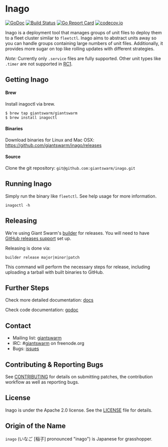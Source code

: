 # Inago
[![GoDoc](https://godoc.org/github.com/giantswarm/inago?status.svg)](http://godoc.org/github.com/giantswarm/inago)
[![Build Status](https://api.travis-ci.org/giantswarm/inago.svg)](https://travis-ci.org/giantswarm/inago)
[![Go Report Card](http://goreportcard.com/badge/giantswarm/inago)](http://goreportcard.com/report/giantswarm/inago)
[![codecov.io](https://codecov.io/github/giantswarm/inago/coverage.svg?branch=master)](https://codecov.io/github/giantswarm/inago?branch=master)

Inago is a deployment tool that manages groups of unit files to deploy them to a fleet cluster similar to `fleetctl`. Inago aims to abstract units away so you can handle groups containing large numbers of unit files. Additionally, it provides more sugar on top like rolling updates with different strategies.

_Note:_ Currently only `.service` files are fully supported. Other unit types like `.timer` are not supported in [RC1](https://github.com/giantswarm/inago/releases).

## Getting Inago
#### Brew
Install inagoctl via brew.
```
$ brew tap giantswarm/giantswarm
$ brew install inagoctl
```

#### Binaries
Download binaries for Linux and Mac OSX: https://github.com/giantswarm/inago/releases

#### Source
Clone the git repository: `git@github.com:giantswarm/inago.git`

## Running Inago

Simply run the binary like `fleetctl`. See help usage for more information.

```
inagoctl -h
```

## Releasing

We're using Giant Swarm's [builder](https://github.com/giantswarm/builder) for releases.
You will need to have [GitHub releases support](https://github.com/giantswarm/builder#github-releases) set up.

Releasing is done via:
```
builder release major|minor|patch
```
This command will perform the necessary steps for release, including uploading a tarball with built binaries to GitHub.

## Further Steps

Check more detailed documentation: [docs](docs)

Check code documentation: [godoc](https://godoc.org/github.com/giantswarm/inago)

## Contact

- Mailing list: [giantswarm](https://groups.google.com/forum/#!forum/giantswarm)
- IRC: #[giantswarm](irc://irc.freenode.org:6667/#giantswarm) on freenode.org
- Bugs: [issues](https://github.com/giantswarm/inago/issues)

## Contributing & Reporting Bugs

See [CONTRIBUTING](CONTRIBUTING.md) for details on submitting patches, the
contribution workflow as well as reporting bugs.

## License

Inago is under the Apache 2.0 license. See the [LICENSE](LICENSE) file for details.

## Origin of the Name

`inago` (いなご [稲子] pronounced "inago") is Japanese for grasshopper.
